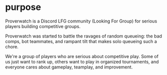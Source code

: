 # purpose

Proverwatch is a Discord LFG community (Looking For Group) for serious players building competitive groups.

Proverwatch was started to battle the ravages of random queueing: the bad comps, bot teammates, and rampant tilt that makes solo queueing such a chore.

We're a group of players who are serious about competitive play. Some of us just want to rank up, others want to play in organized tournaments, and everyone cares about gameplay, teamplay, and improvement.
